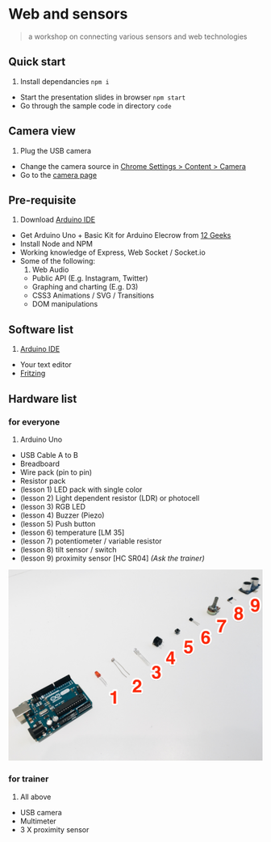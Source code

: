 # Web and sensors

> a workshop on connecting various sensors and web technologies

## Quick start

1. Install dependancies `npm i`
- Start the presentation slides in browser `npm start`
- Go through the sample code in directory `code`

## Camera view

1. Plug the USB camera
- Change the camera source in [Chrome Settings > Content > Camera](http://stackoverflow.com/a/14617402/496797)
- Go to the [camera page](http://localhost:8000/camera.html)

## Pre-requisite

1. Download [Arduino IDE](https://www.arduino.cc/en/Main/Software)
- Get Arduino Uno + Basic Kit for Arduino Elecrow from [12 Geeks](https://12geeks.com/shop/)
- Install Node and NPM
- Working knowledge of Express, Web Socket / Socket.io
- Some of the following:
	1. Web Audio
	- Public API (E.g. Instagram, Twitter)
	- Graphing and charting (E.g. D3)
	- CSS3 Animations / SVG / Transitions
	- DOM manipulations

## Software list

1. [Arduino IDE](https://www.arduino.cc/en/Main/Software)
- Your text editor
- [Fritzing](http://fritzing.org/download/)

## Hardware list

### for everyone

1. Arduino Uno
- USB Cable A to B
- Breadboard
- Wire pack (pin to pin)
- Resistor pack
- (lesson 1) LED pack with single color
- (lesson 2) Light dependent resistor (LDR) or photocell
- (lesson 3) RGB LED
- (lesson 4) Buzzer (Piezo)
- (lesson 5) Push button
- (lesson 6) temperature [LM 35]
- (lesson 7) potentiometer / variable resistor
- (lesson 8) tilt sensor / switch
- (lesson 9) proximity sensor [HC SR04] *(Ask the trainer)*

![](img/lessons.jpg)

### for trainer

1. All above
- USB camera
- Multimeter
- 3 X proximity sensor
